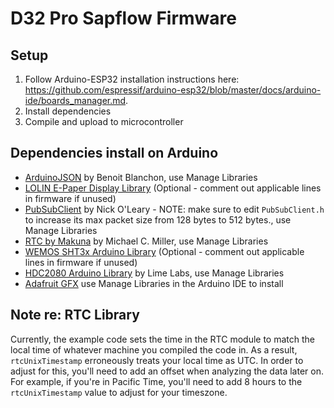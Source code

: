 # D32 Pro Sapflow Firmware

## Setup
1. Follow Arduino-ESP32 installation instructions here: https://github.com/espressif/arduino-esp32/blob/master/docs/arduino-ide/boards_manager.md.
2. Install dependencies
3. Compile and upload to microcontroller

## Dependencies install on Arduino
- [ArduinoJSON](https://arduinojson.org/) by Benoit Blanchon, use Manage Libraries
- [LOLIN E-Paper Display Library](https://github.com/wemos/LOLIN_EPD_Library) (Optional - comment out applicable lines in firmware  if unused)
- [PubSubClient](https://pubsubclient.knolleary.net/) by Nick O'Leary - NOTE: make sure to edit `PubSubClient.h` to increase its max packet size from 128 bytes to 512 bytes., use Manage Libraries
- [RTC by Makuna](https://github.com/Makuna/Rtc/wiki) by Michael C. Miller, use Manage Libraries
- [WEMOS SHT3x Arduino Library](https://github.com/wemos/WEMOS_SHT3x_Arduino_Library) (Optional - comment out applicable lines in firmware if unused)
- [HDC2080 Arduino Library](https://github.com/lime-labs/HDC2080-Arduino) by Lime Labs, use Manage Libraries
- [Adafruit GFX](https://github.com/adafruit/Adafruit-GFX-Library) use Manage Libraries in the Arduino IDE to install

## Note re: RTC Library
Currently, the example code sets the time in the RTC module to match the local time of whatever machine you compiled the code in. As a result, `rtcUnixTimestamp` erroneously treats your local time as UTC. In order to adjust for this, you'll need to add an offset when analyzing the data later on. For example, if you're in Pacific Time, you'll need to add 8 hours to the `rtcUnixTimestamp` value to adjust for your timeszone.